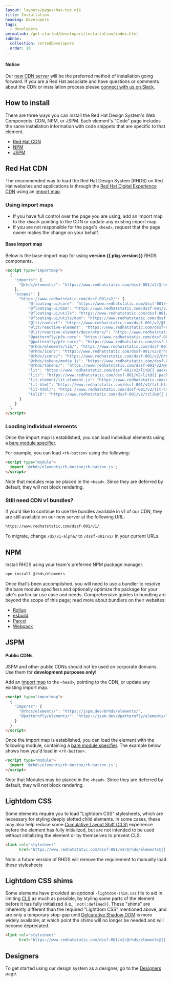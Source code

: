 ```yaml
---
layout: layouts/pages/has-toc.njk
title: Installation
heading: Developers
tags:
  - developers
permalink: /get-started/developers/installation/index.html
subnav:
  collection: sortedDevelopers
  order: 10
---
```


<script type="module" data-helmet>
  import '@uxdot/elements/uxdot-example.js';
  import '@rhds/elements/rh-code-block/rh-code-block.js';
  import '@rhds/elements/rh-alert/rh-alert.js';
</script>

<rh-alert state="info">
  <h4 slot="header">Notice</h4>
  <p>Our <a href="#red-hat-cdn">new CDN server</a> will be the preferred method of installation going forward. If you are a Red Hat associate 
  and have questions or comments about the CDN or installation process please <a href="/support/#contact-us">connect with us on Slack</a>.</p>
</rh-alert>

## How to install

There are three ways you can install the Red Hat Design System's Web Components: 
CDN, NPM, or JSPM. Each element's "Code" page includes the same installation 
information with code snippets that are specific to that element.

- [Red Hat CDN](#red-hat-cdn)
- [NPM](#npm)
- [JSPM](#jspm)

## Red Hat CDN

The recommended way to load the Red Hat Design System (RHDS) on Red Hat websites and applications is through the [Red Hat Digital Experience CDN](https://www.redhatstatic.com/dssf-001) using an [import map][importmap].

### Using import maps

- If you have full control over the page you are using, add an import map to the 
`<head>` pointing to the CDN or update any existing import map.
- If you are not responsible for the page's `<head>`, request that the page owner makes the 
change on your behalf.

#### Base import map

Below is the base import map for using <strong>version {{ pkg.version }}</strong> RHDS components.

```html rhcodeblock
<script type="importmap">
  {
    "imports": {
      "@rhds/elements/": "https://www.redhatstatic.com/dssf-001/v2/@rhds/elements@{{ pkg.version }}/elements/"
    },
    "scopes": {
      "https://www.redhatstatic.com/dssf-001/v2/": {
          "@floating-ui/core": "https://www.redhatstatic.com/dssf-001/v2/@floating-ui/core@{{ packageinfo.packages["node_modules/@floating-ui/core"].version }}/dist/floating-ui.core.mjs",
          "@floating-ui/dom": "https://www.redhatstatic.com/dssf-001/v2/@floating-ui/dom@{{ packageinfo.packages["node_modules/@floating-ui/dom"].version }}/dist/floating-ui.dom.mjs",
          "@floating-ui/utils": "https://www.redhatstatic.com/dssf-001/v2/@floating-ui/utils@{{ packageinfo.packages["node_modules/@floating-ui/utils"].version }}/dist/floating-ui.utils.mjs",
          "@floating-ui/utils/dom": "https://www.redhatstatic.com/dssf-001/v2/@floating-ui/utils@{{ packageinfo.packages["node_modules/@floating-ui/utils"].version }}/dist/floating-ui.utils.dom.mjs",
          "@lit/context": "https://www.redhatstatic.com/dssf-001/v2/@lit/context@{{ packageinfo.packages["node_modules/@lit/context"].version }}/development/index.js",
          "@lit/reactive-element": "https://www.redhatstatic.com/dssf-001/v2/@lit/reactive-element@{{ packageinfo.packages["node_modules/@lit/reactive-element"].version }}/reactive-element.js",
          "@lit/reactive-element/decorators/": "https://www.redhatstatic.com/dssf-001/v2/@lit/reactive-element@{{ packageinfo.packages["node_modules/@lit/reactive-element"].version }}/decorators/",
          "@patternfly/pfe-core": "https://www.redhatstatic.com/dssf-001/v2/@patternfly/pfe-core@{{ packageinfo.packages["node_modules/@patternfly/pfe-core"].version }}/core.js",
          "@patternfly/pfe-core/": "https://www.redhatstatic.com/dssf-001/v2/@patternfly/pfe-core@{{ packageinfo.packages["node_modules/@patternfly/pfe-core"].version }}/",
          "@rhds/elements/lib/": "https://www.redhatstatic.com/dssf-001/v2/@rhds/elements@{{ pkg.version }}/lib/",
          "@rhds/icons": "https://www.redhatstatic.com/dssf-001/v2/@rhds/icons@{{ packageinfo.packages["node_modules/@rhds/icons"].version }}/icons.js",
          "@rhds/icons/": "https://www.redhatstatic.com/dssf-001/v2/@rhds/icons@{{ packageinfo.packages["node_modules/@rhds/icons"].version }}/",
          "@rhds/tokens/media.js": "https://www.redhatstatic.com/dssf-001/v2/@rhds/tokens@{{ packageinfo.packages["node_modules/@rhds/tokens"].version }}/js/media.js",
          "@rhds/tokens/": "https://www.redhatstatic.com/dssf-001/v2/@rhds/tokens@{{ packageinfo.packages["node_modules/@rhds/tokens"].version }}/",
          "lit": "https://www.redhatstatic.com/dssf-001/v2/lit@{{ packageinfo.packages["node_modules/lit"].version }}/index.js",
          "lit/": "https://www.redhatstatic.com/dssf-001/v2/lit@{{ packageinfo.packages["node_modules/lit"].version }}/",
          "lit-element/lit-element.js": "https://www.redhatstatic.com/dssf-001/v2/lit-element@{{ packageinfo.packages["node_modules/lit-element"].version }}/lit-element.js",
          "lit-html": "https://www.redhatstatic.com/dssf-001/v2/lit-html@{{ packageinfo.packages["node_modules/lit-html"].version }}/lit-html.js",
          "lit-html/": "https://www.redhatstatic.com/dssf-001/v2/lit-html@{{ packageinfo.packages["node_modules/lit-html"].version }}/",
          "tslib": "https://www.redhatstatic.com/dssf-001/v2/tslib@{{ packageinfo.packages["node_modules/tslib"].version }}/tslib.es6.mjs"
      }
    }
  }
</script>
```

### Loading individual elements

Once the import map is established, you can load individual elements using a [bare module specifier][barespec].

For example, you can load `<rh-button>` using the following:


```html rhcodeblock
<script type="module">
  import '@rhds/elements/rh-button/rh-button.js';
</script>
```

Note that modules may be placed in the `<head>`. Since they are deferred by 
default, they will not block rendering.

### Still need CDN v1 bundles?

If you'd like to continue to use the bundles available in v1 of our CDN, they are still available on our new server at the following URL:

```html rhcodeblock
https://www.redhatstatic.com/dssf-001/v1/
```

To migrate, change <code>/dx/v1-alpha/</code> to <code>/dssf-001/v1/</code> in your current URLs.

## NPM

Install RHDS using your team's preferred NPM package manager.

```sh rhcodeblock
npm install @rhds/elements
```

Once that's been accomplished, you will need to use a bundler to resolve the 
bare module specifiers and optionally optimize the package for your site's 
particular use case and needs. Comprehensive guides to bundling are beyond the 
scope of this page; read more about bundlers on their websites:

- [Rollup][rollup]
- [esbuild][esbuild]
- [Parcel][parcel]
- [Webpack][webpack]


## JSPM

<rh-alert state="warning">
  <h4 slot="header">Public CDNs</h4>
  <p>JSPM and other public CDNs should not be used on corporate domains. Use 
    them for <strong>development purposes only</strong>!</p>
</rh-alert>

Add an [import map][importmap] to the `<head>`, pointing to the CDN, or update 
any existing import map.

```html rhcodeblock
<script type="importmap">
  {
    "imports": {
      "@rhds/elements/": "https://jspm.dev/@rhds/elements/",
      "@patternfly/elements/": "https://jspm.dev/@patternfly/elements/"
    }
  }
</script>
```
Once the import map is established, you can load the element with the following 
module, containing a [bare module specifier][barespec]. The example below shows 
how you'd load in <`rh-button>`.


```html rhcodeblock
<script type="module">
  import '@rhds/elements/rh-button/rh-button.js';
</script>
```

Note that Modules may be placed in the `<head>`. Since they are deferred by 
default, they will not block rendering.

## Lightdom CSS

Some elements require you to load "Lightdom CSS" stylesheets, which are necessary 
for styling deeply slotted child elements. In some cases, these may also help reduce 
some [Cumulative Layout Shift (CLS)][cls] experience before the element has fully 
initialized, but are not intended to be used without initializing the element or by 
themselves to prevent CLS.

```html rhcodeblock
<link rel="stylesheet"
      href="https://www.redhatstatic.com/dssf-001/v2/@rhds/elements@{{ pkg.version }}/rh-footer/rh-footer-lightdom.css">
```

<rh-alert>Note: a future version of RHDS will remove the requirement to manually
load these stylesheets</rh-alert>

## Lightdom CSS shims

Some elements have provided an *optional* `-lightdom-shim.css` file to aid in limiting 
[CLS][cls] as much as possible, by styling some parts of the element before it has fully 
initialized (i.e., `:not(:defined)`). These "shims" are inherently different than the 
required "Lightdom CSS" mentioned above, and are only a temporary stop-gap until 
[Delcarative Shadow DOM][dsd] is more widely available; at which point the shims will 
no longer be needed and will become deprecated.

```html rhcodeblock
<link rel="stylesheet"
      href="https://www.redhatstatic.com/dssf-001/v2/@rhds/elements@{{ pkg.version }}/rh-cta/rh-cta-lightdom-shim.css">
```

<uxdot-feedback>
  <h2>Designers</h2>
  <p>To get started using our design system as a designer, go to the <a 
    href="get-started/designers">Designers</a> page.</p>
</uxdot-feedback>

[rollup]: https://rollupjs.org/
[esbuild]: https://esbuild.github.io/
[parcel]: https://parceljs.org/
[webpack]: https://webpack.js.org/
[importmap]: https://developer.mozilla.org/en-US/docs/Web/HTML/Element/script/type/importmap
[barespec]: https://developer.mozilla.org/en-US/docs/Web/JavaScript/Guide/Modules
[cls]: https://web.dev/cls/
[dsd]: https://web.dev/articles/declarative-shadow-dom
